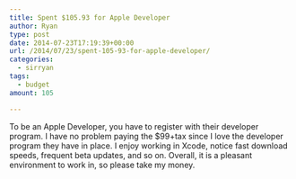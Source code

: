 ```yaml
---
title: Spent $105.93 for Apple Developer
author: Ryan
type: post
date: 2014-07-23T17:19:39+00:00
url: /2014/07/23/spent-105-93-for-apple-developer/
categories:
  - sirryan
tags:
  - budget
amount: 105

---
```

To be an Apple Developer, you have to register with their developer program. I have no problem paying the $99+tax since I love the developer program they have in place. I enjoy working in Xcode, notice fast download speeds, frequent beta updates, and so on. Overall, it is a pleasant environment to work in, so please take my money.
<!--more-->